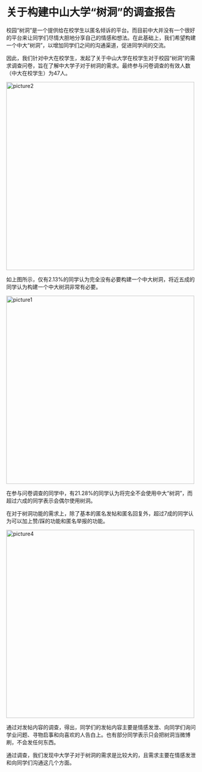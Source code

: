 # 关于构建中山大学“树洞”的调查报告

校园“树洞”是一个提供给在校学生以匿名倾诉的平台。而目前中大并没有一个很好的平台来让同学们尽情大胆地分享自己的情感和想法。在此基础上，我们希望构建一个中大“树洞”，以增加同学们之间的沟通渠道，促进同学间的交流。

因此，我们针对中大在校学生，发起了关于中山大学在校学生对于校园“树洞”的需求调查问卷，旨在了解中大学子对于树洞的需求。最终参与问卷调查的有效人数（中大在校学生）为47人。

 <img src="https://alexandrali3.github.io/MyImage/Chun-Ge/documents/picture1.JPG" height = "500" alt="picture2" align=center />

如上图所示，仅有2.13%的同学认为完全没有必要构建一个中大树洞，将近五成的同学认为构建一个中大树洞非常有必要。

 <img src="https://alexandrali3.github.io/MyImage/Chun-Ge/documents/picture2.JPG" height = "500" alt="picture1" align=center />

在参与问卷调查的同学中，有21.28%的同学认为将完全不会使用中大“树洞”，而超过六成的同学表示会偶尔使用树洞。

在对于树洞功能的需求上，除了基本的匿名发帖和匿名回复外，超过7成的同学认为可以加上赞/踩的功能和匿名举报的功能。

 <img src="https://alexandrali3.github.io/MyImage/Chun-Ge/documents/picture4.jpg" height = "500" alt="picture4" align=center />

通过对发帖内容的调查，得出，同学们的发帖内容主要是情感发泄、向同学们询问学业问题、寻物启事和向喜欢的人告白上。也有部分同学表示只会把树洞当微博刷，不会发任何东西。

通过调查，我们发现中大学子对于树洞的需求是比较大的，且需求主要在情感发泄和向同学们沟通这几个方面。
